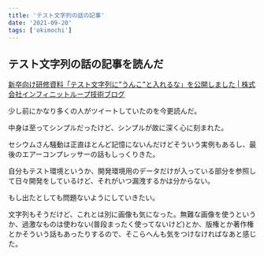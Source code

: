 ```yaml
---
title: 'テスト文字列の話の記事'
date: '2021-09-20'
tags: ['okimochi']
---
```


## テスト文字列の話の記事を読んだ

[新卒向け研修資料「テスト文字列に"うんこ"と入れるな」を公開しました \| 株式会社インフィニットループ技術ブログ](https://www.infiniteloop.co.jp/blog/2021/09/unko/)

少し前にかなり多くの人がツイートしていたのを今更読んだ。

中身は至ってシンプルだったけど、シンプルが故に深く心に刻まれた。

セシウムさん騒動は正直ほとんど記憶にないんだけどそういう実例もあるし、最後のエアーコンプレッサーの話もしっくりきた。

自分もテスト環境というか、開発環境用のデータだけが入っている部分を参照して日々開発をしているけど、それがいつ漏洩するかは分からない。

もし出たとしても問題ないようにしていきたい。

文字列もそうだけど、これとは別に画像も気になった。無難な画像を使うというか、過激なものは使わない(普段まったく使ってないけど)とか、版権とか著作権とかそういう話もあったりするので、そこらへんも気をつけなければなあと感じた。
